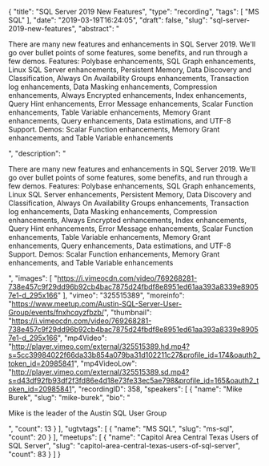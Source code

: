 {
  "title": "SQL Server 2019 New Features",
  "type": "recording",
  "tags": [
    "MS SQL"
  ],
  "date": "2019-03-19T16:24:05",
  "draft": false,
  "slug": "sql-server-2019-new-features",
  "abstract": "<p> There are many new features and enhancements in SQL Server 2019. We'll go over bullet points of some features, some benefits, and run through a few demos. Features: Polybase enhancements, SQL Graph enhancements, Linux SQL Server enhancements, Persistent Memory, Data Discovery and Classification, Always On Availability Groups enhancements, Transaction log enhancements, Data Masking enhancements, Compression enhancements, Always Encrypted enhancements, Index enhancements, Query Hint enhancements, Error Message enhancements, Scalar Function enhancements, Table Variable enhancements, Memory Grant enhancements, Query enhancements, Data estimations, and UTF-8 Support. Demos: Scalar Function enhancements, Memory Grant enhancements, and Table Variable enhancements</p>",
  "description": "<p> There are many new features and enhancements in SQL Server 2019. We'll go over bullet points of some features, some benefits, and run through a few demos. Features: Polybase enhancements, SQL Graph enhancements, Linux SQL Server enhancements, Persistent Memory, Data Discovery and Classification, Always On Availability Groups enhancements, Transaction log enhancements, Data Masking enhancements, Compression enhancements, Always Encrypted enhancements, Index enhancements, Query Hint enhancements, Error Message enhancements, Scalar Function enhancements, Table Variable enhancements, Memory Grant enhancements, Query enhancements, Data estimations, and UTF-8 Support. Demos: Scalar Function enhancements, Memory Grant enhancements, and Table Variable enhancements</p>",
  "images": [
    "https://i.vimeocdn.com/video/769268281-738e457c9f29dd96b92cb4bac7875d24fbdf8e8951ed61aa393a8339e89057e1-d_295x166"
  ],
  "vimeo": "325515389",
  "moreinfo": "https://www.meetup.com/Austin-SQL-Server-User-Group/events/fnxhcqyzfbzb/",
  "thumbnail": "https://i.vimeocdn.com/video/769268281-738e457c9f29dd96b92cb4bac7875d24fbdf8e8951ed61aa393a8339e89057e1-d_295x166",
  "mp4Video": "http://player.vimeo.com/external/325515389.hd.mp4?s=5cc39984022f66da33b854a079ba31d102211c27&profile_id=174&oauth2_token_id=20985841",
  "mp4VideoLow": "http://player.vimeo.com/external/325515389.sd.mp4?s=d43df92fb93df2f3fd86e4d18e73fe33ec5ae798&profile_id=165&oauth2_token_id=20985841",
  "recordingID": 358,
  "speakers": [
    {
      "name": "Mike Burek",
      "slug": "mike-burek",
      "bio": "<p>Mike is the leader of the Austin SQL User Group</p>",
      "count": 13
    }
  ],
  "ugtvtags": [
    {
      "name": "MS SQL",
      "slug": "ms-sql",
      "count": 20
    }
  ],
  "meetups": [
    {
      "name": "Capitol Area Central Texas Users of SQL Server",
      "slug": "capitol-area-central-texas-users-of-sql-server",
      "count": 83
    }
  ]
}